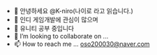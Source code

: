 - 👋 안녕하세요 @K-niro(나이로 라고 읽습니다.)
- 👀 인디 게임개발에 관심이 많으며
- 🌱 유니티 공부 중입니다
- 💞️ I’m looking to collaborate on ...
- 📫 How to reach me ... oso200030@naver.com

<!---
K-niro/K-niro is a ✨ special ✨ repository because its `README.md` (this file) appears on your GitHub profile.
You can click the Preview link to take a look at your changes.
--->
